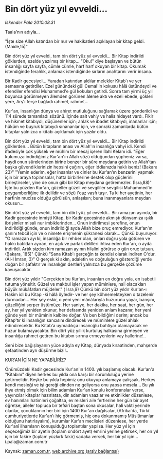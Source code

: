 # Bin dört yüz yıl evveldi...

*İskender Pala 2010.08.31*

<td class="columnist-detail">
<p>Taala'nın adıyla...<p>"İşte size Allah katından bir nur ve hakikatleri açıklayan bir kitap geldi. (Maide,15)"</p>
<p>
<div id="haberMetinDiv">
<p>Bin dört yüz yıl evveldi, tam bin dört yüz yıl evveldi... Bir Kitap indirildi göklerden, ezelde yazılmış bir kitap... "Oku!" diye başlayan ve bütün insanlığı sayfa sayfa, cümle cümle, harf harf okuyan bir kitap. Okumak istendiğinde ferahlık, anlamak istendiğinde sırların anahtarını verir insana.
<p>Bir Kadir gecesiydi... Yaradan katından aldılar melekler Kitab'ı ve yer semasına getirdiler. Ezel günündeki gül Cemal'in kokusu hâlâ üstündeydi ve efendiler efendisi Muhammed'e gül kokuları getirdi. Sonra tam yirmi üç yıl boyunca görünmeyen âlemden görünen âleme aktı ve ezeli ebede, gökleri yere, Arş'ı ferşe bağladı rahmet, rahmet...
<p>Kur'an, insanlığın dünya ve ahiret mutluluğunu sağlamak üzere gönderildi ve 114 sûrede tamamladı sözünü. İçinde salt vahiy ve halis hidayet vardı. Fikir ve hikmet kitabıydı, düşünenler için; ahlak ve ibadet kitabıydı, inananlar için; hüküm ve buyruk kitabıydı sınananlar için, ve sonraki zamanlarda bütün kitaplar yalnızca o kitabı açıklamak için yazılır oldu.
<p>Bin dört yüz yıl evveldi, tam bin dört yüz yıl evveldi... Bir Kitap indirildi göklerden... Bütün kitapların anası ve Allah'ın insanlığa vahyi idi. Kendi ifadesiyle çok yüksek ve mühim bir mesaj içeren İlahî Kelam idi. "Eğer kulumuza indirdiğimiz Kur'an'ın Allah sözü olduğundan şüpheniz varsa, haydi onun sûrelerinden birine benzer bir sûre meydana getirin ve Allah'tan başka güvendiklerinizin hepsini çağırın, eğer iddianızda haklı iseniz! (Bakara 23)" "Yemin ederim, eğer insanlar ve cinler bu Kur'an'ın benzerini yapmak için bir araya toplansalar, hatta birbirlerine destek olup güçlerini birleştirseler, yine de onun gibi bir Kitap meydana getiremezler. (İsra,88)" İşte bu yüzden Kur'an, güzeller güzeli ve sevgililer sevgilisi Muhammed'in peygamberliğine ilk delildir ve sözü i'caz vasfı taşır. Ta ki her ayetinin, her harfinin mucize olduğu görülsün, anlaşılsın; buna inanmayanlara meydan okusun...
<p>Bin dört yüz yıl evveldi, tam bin dört yüz yıl evveldi... Bir ramazan ayında, bir Kadir gecesinde inmişti Kitap, bir Kadir gecesinde akmıştı dünyamıza ışıklı ibrişimler misali nur imbiklerinden... Onun indirilmesi şerefine, onun indirildiği günde, onun indirildiği ayda Allah bize oruç emrediyor. Kur'an'ın şanını tebcil için ve o nimete erişmenin şükranesi olarak... Çünkü buyuruyor: "O ramazan ayı ki, insanlığa bir rehber olan, onları doğru yola götüren ve hakkı batıldan ayıran, en açık ve parlak delilleri ihtiva eden Kur'an, o ayda indirildi. Artık sizden kim ramazan ayının hilalini görürse o gün oruç tutsun. (Bakara, 185)" Çünkü "Sana Kitab'ı gerçeğin ta kendisi olarak indiren O'dur. (Âl-I İmran, 3)" O gerçek ki aklın, adaletin ve doğruluğun gösterdiği yerde doğan bir şafaktır ve insanlığın dertleri yalnızca bu gerçekle çözüme kavuşacaktır.
<p>Bin dört yüz yıldır "Gerçekten bu Kur'an, insanları en doğru yola, en isabetli tutuma yöneltir. Güzel ve makbul işler yapan müminlere, nail olacakları büyük mükâfatları müjdeler." ( İsra,9) Çünkü bin dört yüz yıldır Kur'an-ı Hakîm idi bu Kitap -ki hâlâ öyledir- ve her şey köhnemekteyken o tazelenir durmadan... Her şey eskir, o yeni yeni mânâlarıyla huzurunu yayar, barışını, güzelliğini serper üstümüze. Her saniye, her dakika, her saat, her gün, her ay, her yıl yeniden okunur, her defasında yeniden anlam kazanır, her yeni günde yeni bir müminin kalbine doğar. Ve ben bildiğimi derim; ancak bu Kitap'tır ki insanlığın sancısını dindirecek ve müminlere güzel ahlak edindirecektir. Bu Kitab'a uymadıkça insanoğlu bahtiyar olamayacak ve huzur bulamayacaktır. Bin dört yüz yıllık kurtuluş halkasına girmeyen ve insanlığa rahmet getiren bu kitabın sırrına ermeyenlerin vay hallerine!..
<p>Seni bize bağışlayanın yüce adıyla ey Kitap, dünyada kıraatinden, mahşerde şefaatinden ayrı düşürme bizi!..
<p>KUR'AN İÇİN NE YAPABİLİRİZ?
<p>Önümüzdeki Kadir gecesinde Kur'an'ın 1400. yılı başlamış olacak. Kur'an'a "Kitabım" diyen herkes bu yılda ona karşı bir sorumluluğu yerine getirmelidir. Keşke bu yılda hepimiz onu okuyup anlamaya çalışsak. Herkes kendi mesleği ve işi gereği elinden ne geliyorsa onu yapsa mesela... Bu yılı ihya etmiş olmak için bilim adamları Kur'an konulu konferanslar verse, yayıncılar kitaplar hazırlatsa, din adamları vaazlar ve etkinlikler düzenlese, ev hanımları hatimleri çoğaltsa, ev reisleri aile fertlerine her gün bir ayet öğretse, aileler topluca bir tefsiri baştan sona okusalar, hali vakti yerinde olanlar, çocuklarının her biri için 1400 Kur'an dağıtsalar, (Afrika'da, Türkî cumhuriyetlerde Kur'an'ı hiç görmemiş, hiç ona dokunmamış Müslümanlar olduğunu hatırlayalım), kurumlar Kur'an meclisleri düzenlese, her yerde Kur'anî ilhamların konuşulduğu toplantılar yapılsa. Her yüz yıl için seçeceğimiz bir ayetin (toplam ondört ayet) emrini yerine getirsek, her on yıl için bir fakire (toplam yüzkırk fakir) sadaka versek, her bir yıl için... i.pala@zaman.com.tr</p></p></p></p></p></p></p></p></p></div>
</p>
<a href="http://web.archive.org/web/20101224192653/mailto:i.pala@zaman.com.tr">
</a></p></td>

Kaynak: [zaman.com.tr](http://zaman.com.tr/yazar.do?yazino=1021990), [web.archive.org (arşiv bağlantısı)](http://web.archive.org/web/20101224192653/http://zaman.com.tr/yazar.do?yazino=1021990)
